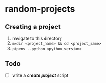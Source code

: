 # random-projects

## Creating a project

1. navigate to this directory
2. `mkdir <project_name> && cd <project_name>`
3. `pipenv --python <python_version>`


## Todo

- [ ] write a ***create project*** script